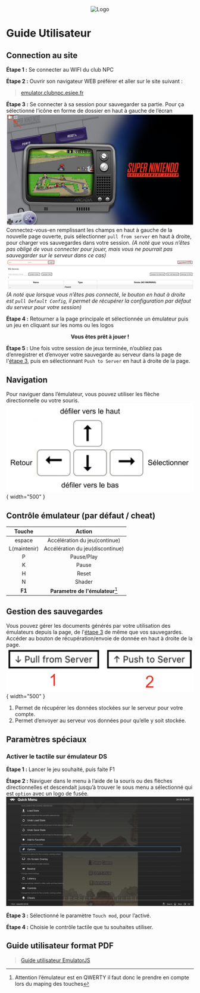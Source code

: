<p align="center">
    <img src="https://raw.githubusercontent.com/runtipi/runtipi-appstore/master/apps/emulatorjs/metadata/logo.jpg" alt="Logo" width="200" height="200"><br>
</p>

# Guide Utilisateur 

## Connection au site 
**Étape 1 :** Se connecter au WIFI du club NPC 

**Étape 2 :** Ouvrir son navigateur WEB préférer et aller sur le site suivant : 
> [emulator.clubnpc.esiee.fr](http://emulator.clubnpc.esiee.fr)

<a id="etape3__"></a>

**Étape 3 :** Se connecter à sa session pour sauvegarder sa partie. Pour ça sélectionné l’icône en forme de dossier en haut à gauche de l’écran
![etape3](../img/emulatorjs/etape3.png)
Connectez-vous-en remplissant les champs en haut à gauche de la nouvelle page ouverte, puis sélectionner `pull from server` en haut à droite, pour charger vos sauvegardes dans votre session. *(A noté que vous n’êtes pas obligé de vous connecter pour jouer, mais vous ne pourrait pas sauvegarder sur le serveur dans ce cas)*
![etape3bis](../img/emulatorjs/etape3bis.png)
*(A noté que lorsque vous n’êtes pas connecté, le bouton en haut à droite est `pull Default Config`, il permet de récupérer la configuration par défaut du serveur pour votre session)*

**Étape 4 :** Retourner a la page principale et sélectionnée un émulateur puis un jeu en cliquant sur les noms ou les logos

<p align="center">
     <strong>Vous êtes prêt à jouer !</strong>
</p>

**Étape 5 :** Une fois votre session de jeux terminée, n’oubliez pas d’enregistrer et d’envoyer votre sauvegarde au serveur dans la page de l'[étape 3](#etape3__), puis en sélectionnant `Push to Server` en haut à droite de la page.

## Navigation
Pour naviguer dans l’émulateur, vous pouvez utiliser les flèche directionnelle ou votre souris.
![navigation](../img/emulatorjs/navigation.png){ width="500" }

## Contrôle émulateur (par défaut / cheat)
| Touche | Action |
|:------:|:------:|
| espace | Accélération du jeu(continue) |
| L(maintenir) | Accélération du jeu(discontinue) |
| P | Pause/Play |
| K | Pause |
| H | Reset |
| N | Shader |
| **F1** | **Parametre de l'émulateur**[^1] |

[^1]: Attention l’émulateur est en QWERTY il faut donc le prendre en compte lors du maping des touches

## Gestion des sauvegardes
Vous pouvez gérer les documents générés par votre utilisation des émulateurs depuis la page, de l'[étape 3](#etape3__) de même que vos sauvegardes. Accéder au bouton de récupération/envoie de donnée en haut à droite de la page.
![save](../img/emulatorjs/save.png){ width="500" }

1. Permet de récupérer les données stockées sur le serveur pour votre compte.
2. Permet d’envoyer au serveur vos données pour qu’elle y soit stockée.

## Paramètres spéciaux

### Activer le tactile sur émulateur DS
**Étape 1 :** Lancer le jeu souhaité, puis faite F1

**Étape 2 :** Naviguer dans le menu à l’aide de la souris ou des flèches directionnelles et descendait jusqu’à trouver le sous menu a sélectionné qui est `option` avec un logo de fusée.
![ds](../img/emulatorjs/ds.png)

**Étape 3 :** Sélectionné le paramètre `Touch mod`, pour l’activé.

**Étape 4 :** Choisie le contrôle tactile que tu souhaites utiliser.

## Guide utilisateur format PDF 
> [Guide utilisateur EmulatorJS](../documents/emulatorjs/Guide%20utilisateur%20-%20emulatorJS.pdf)
